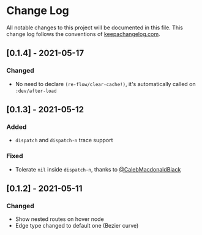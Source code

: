 # Change Log
All notable changes to this project will be documented in this file. This change log follows the conventions of [keepachangelog.com](http://keepachangelog.com/).

## [0.1.4] - 2021-05-17

### Changed
- No need to declare `(re-flow/clear-cache!)`, it's automatically called on `:dev/after-load`

## [0.1.3] - 2021-05-12

### Added
- `dispatch` and `dispatch-n` trace support 

### Fixed

- Tolerate `nil` inside `dispatch-n`, thanks to [@CalebMacdonaldBlack](https://github.com/ertugrulcetin/re-frame-flow/issues/2)

## [0.1.2] - 2021-05-11

### Changed

- Show nested routes on hover node
- Edge type changed to default one (Bezier curve)
